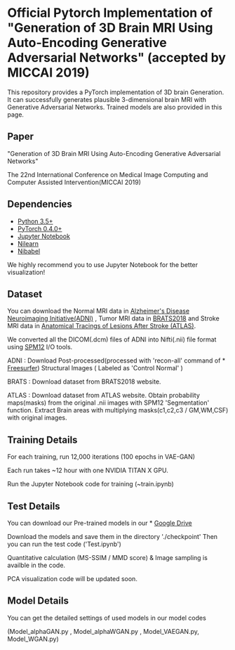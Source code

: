 # Official Pytorch Implementation of "Generation of 3D Brain MRI Using Auto-Encoding Generative Adversarial Networks" (accepted by MICCAI 2019)

This repository provides a PyTorch implementation of 3D brain Generation. It can successfully generates plausible 3-dimensional brain MRI with Generative Adversarial Networks. Trained models are also provided in this page.

## Paper
"Generation of 3D Brain MRI Using Auto-Encoding Generative Adversarial Networks"

The 22nd International Conference on Medical Image Computing and Computer Assisted Intervention(MICCAI 2019)

## Dependencies
* [Python 3.5+](https://www.continuum.io/downloads)
* [PyTorch 0.4.0+](http://pytorch.org/)
* [Jupyter Notebook](https://jupyter.org/)
* [Nilearn](https://nilearn.github.io/)
* [Nibabel](https://nipy.org/nibabel/)

We highly recommend you to use Jupyter Notebook for the better visualization!

## Dataset
You can download the Normal MRI data in [Alzheimer's Disease Neuroimaging Initiative(ADNI)](http://adni.loni.usc.edu/)
, Tumor MRI data in [BRATS2018](https://www.med.upenn.edu/sbia/brats2018/data.html) and Stroke MRI data in [Anatomical Tracings of Lesions After Stroke (ATLAS)](http://fcon_1000.projects.nitrc.org/indi/retro/atlas.html).

We converted all the DICOM(.dcm) files of ADNI into Nifti(.nii) file format using [SPM12](https://www.fil.ion.ucl.ac.uk/spm/software/spm12/) I/O tools.

ADNI : Download Post-processed(processed with 'recon-all' command of * [Freesurfer](https://surfer.nmr.mgh.harvard.edu/)) Structural Images ( Labeled as 'Control Normal' )

BRATS : Download dataset from BRATS2018 website.

ATLAS : Download dataset from ATLAS website.
        Obtain probability maps(masks) from the original .nii images with SPM12 'Segmentation' function. 
        Extract Brain areas with multiplying masks(c1,c2,c3 / GM,WM,CSF) with original images.

## Training Details
For each training, run 12,000 iterations (100 epochs in VAE-GAN)

Each run takes ~12 hour with one NVIDIA TITAN X GPU.

Run the Jupyter Notebook code for training (~train.ipynb)
        
## Test Details
You can download our Pre-trained models in our * [Google Drive](https://drive.google.com/open?id=1Q5kkI_GxCY066c9owqzFFjzB_iEFCefJ)

Download the models and save them in the directory './checkpoint'
Then you can run the test code ('Test.ipynb')

Quantitative calculation (MS-SSIM / MMD score) & Image sampling is availble in the code.

PCA visualization code will be updated soon.

## Model Details
You can get the detailed settings of used models in our model codes

(Model_alphaGAN.py , Model_alphaWGAN.py , Model_VAEGAN.py, Model_WGAN.py)
